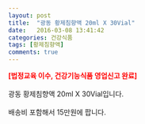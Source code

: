 ```yaml
---
layout: post
title:  "광동 황제침향액 20ml X 30Vial"
date:   2016-03-08 13:41:42
categories: 건강식품
tags: [황제침향액]
comments: true
---
```


<strong><span style="color: rgb(255, 0, 0);">[법정교육 이수, 건강기능식품 영업신고 완료]</span></strong>
<br><br>
광동 황제침향액 20ml X 30Vial입니다.
<br><br>
배송비 포함해서 15만원에 팝니다.
<br>
<br>
<img class="image" src="https://1.bp.blogspot.com/-AdS3cFjkE0c/W_qrQshd2RI/AAAAAAAAA48/OXKafvc4DJQdyHN0fz_B5EPdKjDt-UAOwCLcBGAs/s320/356345736.jpg" alt=""/>
<br>
<br>
<img class="image" src="http://www.nbbang.co.kr/data/webedit/20180402163944_uefgyvya.jpg" alt=""/>  